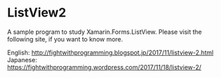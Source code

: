 # ListView2

A sample program to study Xamarin.Forms.ListView.
Please visit the following site, if you want to know more.

English:  http://fightwithprogramming.blogspot.jp/2017/11/listview-2.html
Japanese: https://fightwithprogramming.wordpress.com/2017/11/18/listview-2/

